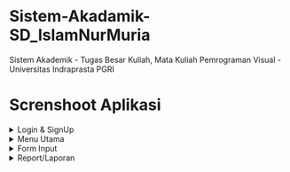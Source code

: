 # Sistem-Akadamik-SD_IslamNurMuria
Sistem Akademik - Tugas Besar Kuliah, Mata Kuliah Pemrograman Visual - Universitas Indraprasta PGRI

# Screnshoot Aplikasi
<details>
  <summary>Login & SignUp</summary>
  <img src="/../Screenshoot/1.jpg" name="login">
  <img src="/../Screenshoot/2.jpg" name="login-2">
  <img src="/../Screenshoot/3.jpg" name="form Admin/SignUp">
</details>
<details>
  <summary>Menu Utama</summary>
  <img src="/../Screenshoot/4.jpg" name="menu-utama1">
  <img src="/../Screenshoot/5.jpg" name="menu-utama2">
</details>
<details>
  <summary>Form Input</summary>
  <img src="/../Screenshoot/6.jpg" name="Form-Guru">
  <img src="/../Screenshoot/7.jpg" name="Form-Absen">
  <img src="/../Screenshoot/7-2.jpg" name="Form-Absen2">
  <img src="/../Screenshoot/8.jpg" name="Form-Kelas">
  <img src="/../Screenshoot/8-2.jpg" name="Form-Kelas2">
  <img src="/../Screenshoot/9.jpg" name="Form-MataPelajaran">
  <img src="/../Screenshoot/10.jpg" name="Form-Siswa">
  <img src="/../Screenshoot/11.jpg" name="Form-Nilai">
  <img src="/../Screenshoot/11-2.jpg" name="Form-Nilai2">
</details>
<details>
  <summary>Report/Laporan</summary>
  <img src="/../Screenshoot/12.jpg" name="report-Guru">
  <img src="/../Screenshoot/13.jpg" name="report-Siswa">
  <img src="/../Screenshoot/14.jpg" name="repor-Absen">
  <img src="/../Screenshoot/15.jpg" name="report-MataPelajaran">
  <img src="/../Screenshoot/16.jpg" name="report-Nilai">
</details>
